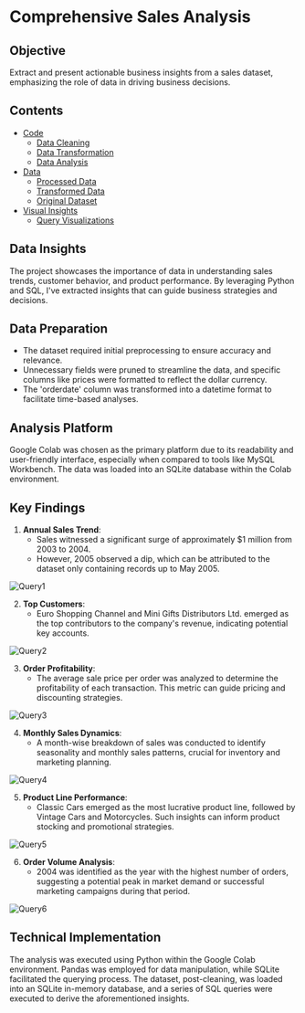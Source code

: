 # Comprehensive Sales Analysis

## Objective

Extract and present actionable business insights from a sales dataset, emphasizing the role of data in driving business decisions.

## Contents

- [Code](./code)
  - [Data Cleaning](./code/sales_data_clean_code.py)
  - [Data Transformation](./code/sales_data_clean_transformed_code.py)
  - [Data Analysis](./code/salesanalysiscode.ipynb)
- [Data](./data)
  - [Processed Data](./data/sales_data_clean.csv)
  - [Transformed Data](./data/sales_data_clean_transformed.csv)
  - [Original Dataset](./data/sales_data_sample.csv)
- [Visual Insights](./images)
  - [Query Visualizations](./images)

## Data Insights

The project showcases the importance of data in understanding sales trends, customer behavior, and product performance. By leveraging Python and SQL, I've extracted insights that can guide business strategies and decisions.

## Data Preparation
- The dataset required initial preprocessing to ensure accuracy and relevance.
- Unnecessary fields were pruned to streamline the data, and specific columns like prices were formatted to reflect the dollar currency.
- The 'orderdate' column was transformed into a datetime format to facilitate time-based analyses.

## Analysis Platform
Google Colab was chosen as the primary platform due to its readability and user-friendly interface, especially when compared to tools like MySQL Workbench. The data was loaded into an SQLite database within the Colab environment.

## Key Findings

1. **Annual Sales Trend**:
   - Sales witnessed a significant surge of approximately $1 million from 2003 to 2004.
   - However, 2005 observed a dip, which can be attributed to the dataset only containing records up to May 2005.
     
![Query1](./images/query1.png)

2. **Top Customers**:
   - Euro Shopping Channel and Mini Gifts Distributors Ltd. emerged as the top contributors to the company's revenue, indicating potential key accounts.

![Query2](./images/query2.png)

3. **Order Profitability**:
   - The average sale price per order was analyzed to determine the profitability of each transaction. This metric can guide pricing and discounting strategies.

![Query3](./images/query3.png)

4. **Monthly Sales Dynamics**:
   - A month-wise breakdown of sales was conducted to identify seasonality and monthly sales patterns, crucial for inventory and marketing planning.

![Query4](./images/query4.png)

5. **Product Line Performance**:
   - Classic Cars emerged as the most lucrative product line, followed by Vintage Cars and Motorcycles. Such insights can inform product stocking and promotional strategies.

![Query5](./images/query5.png)

6. **Order Volume Analysis**:
   - 2004 was identified as the year with the highest number of orders, suggesting a potential peak in market demand or successful marketing campaigns during that period.

![Query6](./images/query6.png)

## Technical Implementation
The analysis was executed using Python within the Google Colab environment. Pandas was employed for data manipulation, while SQLite facilitated the querying process. The dataset, post-cleaning, was loaded into an SQLite in-memory database, and a series of SQL queries were executed to derive the aforementioned insights.

